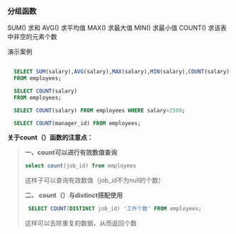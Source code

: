 ### 分组函数

 SUM() 求和
		AVG() 求平均值
		MAX() 求最大值
		MIN() 求最小值
		COUNT() 求该表中非空的元素个数

演示案例

```sql
  
  SELECT SUM(salary),AVG(salary),MAX(salary),MIN(salary),COUNT(salary)
  FROM employees;

  SELECT COUNT(salary)
  FROM employees;

  SELECT COUNT(salary) FROM employees WHERE salary>2500;

  SELECT COUNT(manager_id) FROM employees;
```

**关于count（）函数的注意点：**

> **一、count可以进行有效数值查询**
>
> ```sql
> select count(job_id) from employees
> ```
>
> 这样子可以查询有效数值（job_id不为null的个数）
>
> **二、 count（）与distinct搭配使用**
>
> ```sql
>  SELECT COUNT(DISTINCT job_id) '工作个数' FROM employees;
> ```
>
> 这样可以去除重复的数据，从而返回个数